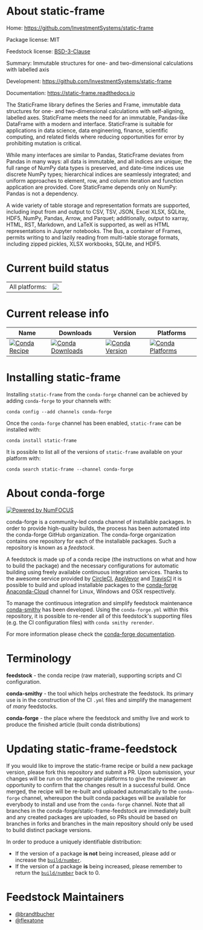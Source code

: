 About static-frame
==================

Home: https://github.com/InvestmentSystems/static-frame

Package license: MIT

Feedstock license: [BSD-3-Clause](https://github.com/conda-forge/static-frame-feedstock/blob/master/LICENSE.txt)

Summary: Immutable structures for one- and two-dimensional calculations with labelled axis

Development: https://github.com/InvestmentSystems/static-frame

Documentation: https://static-frame.readthedocs.io

The StaticFrame library defines the Series and Frame, immutable data structures for one- and two-dimensional calculations with self-aligning, labelled axes. StaticFrame meets the need for an immutable, Pandas-like DataFrame with a modern and interface. StaticFrame is suitable for applications in data science, data engineering, finance, scientific computing, and related fields where reducing opportunities for error by prohibiting mutation is critical.

While many interfaces are similar to Pandas, StaticFrame deviates from Pandas in many ways: all data is immutable, and all indices are unique; the full range of NumPy data types is preserved, and date-time indices use discrete NumPy types; hierarchical indices are seamlessly integrated; and uniform approaches to element, row, and column iteration and function application are provided. Core StaticFrame depends only on NumPy: Pandas is not a dependency.

A wide variety of table storage and representation formats are supported, including input from and output to CSV, TSV, JSON, Excel XLSX, SQLite, HDF5, NumPy, Pandas, Arrow, and Parquet; additionally, output to xarray, HTML, RST, Markdown, and LaTeX is supported, as well as HTML representations in Jupyter notebooks. The Bus, a container of Frames, permits writing to and lazily reading from multi-table storage formats, including zipped pickles, XLSX workbooks, SQLite, and HDF5.


Current build status
====================


<table><tr><td>All platforms:</td>
    <td>
      <a href="https://dev.azure.com/conda-forge/feedstock-builds/_build/latest?definitionId=6190&branchName=master">
        <img src="https://dev.azure.com/conda-forge/feedstock-builds/_apis/build/status/static-frame-feedstock?branchName=master">
      </a>
    </td>
  </tr>
</table>

Current release info
====================

| Name | Downloads | Version | Platforms |
| --- | --- | --- | --- |
| [![Conda Recipe](https://img.shields.io/badge/recipe-static--frame-green.svg)](https://anaconda.org/conda-forge/static-frame) | [![Conda Downloads](https://img.shields.io/conda/dn/conda-forge/static-frame.svg)](https://anaconda.org/conda-forge/static-frame) | [![Conda Version](https://img.shields.io/conda/vn/conda-forge/static-frame.svg)](https://anaconda.org/conda-forge/static-frame) | [![Conda Platforms](https://img.shields.io/conda/pn/conda-forge/static-frame.svg)](https://anaconda.org/conda-forge/static-frame) |

Installing static-frame
=======================

Installing `static-frame` from the `conda-forge` channel can be achieved by adding `conda-forge` to your channels with:

```
conda config --add channels conda-forge
```

Once the `conda-forge` channel has been enabled, `static-frame` can be installed with:

```
conda install static-frame
```

It is possible to list all of the versions of `static-frame` available on your platform with:

```
conda search static-frame --channel conda-forge
```


About conda-forge
=================

[![Powered by NumFOCUS](https://img.shields.io/badge/powered%20by-NumFOCUS-orange.svg?style=flat&colorA=E1523D&colorB=007D8A)](http://numfocus.org)

conda-forge is a community-led conda channel of installable packages.
In order to provide high-quality builds, the process has been automated into the
conda-forge GitHub organization. The conda-forge organization contains one repository
for each of the installable packages. Such a repository is known as a *feedstock*.

A feedstock is made up of a conda recipe (the instructions on what and how to build
the package) and the necessary configurations for automatic building using freely
available continuous integration services. Thanks to the awesome service provided by
[CircleCI](https://circleci.com/), [AppVeyor](https://www.appveyor.com/)
and [TravisCI](https://travis-ci.com/) it is possible to build and upload installable
packages to the [conda-forge](https://anaconda.org/conda-forge)
[Anaconda-Cloud](https://anaconda.org/) channel for Linux, Windows and OSX respectively.

To manage the continuous integration and simplify feedstock maintenance
[conda-smithy](https://github.com/conda-forge/conda-smithy) has been developed.
Using the ``conda-forge.yml`` within this repository, it is possible to re-render all of
this feedstock's supporting files (e.g. the CI configuration files) with ``conda smithy rerender``.

For more information please check the [conda-forge documentation](https://conda-forge.org/docs/).

Terminology
===========

**feedstock** - the conda recipe (raw material), supporting scripts and CI configuration.

**conda-smithy** - the tool which helps orchestrate the feedstock.
                   Its primary use is in the construction of the CI ``.yml`` files
                   and simplify the management of *many* feedstocks.

**conda-forge** - the place where the feedstock and smithy live and work to
                  produce the finished article (built conda distributions)


Updating static-frame-feedstock
===============================

If you would like to improve the static-frame recipe or build a new
package version, please fork this repository and submit a PR. Upon submission,
your changes will be run on the appropriate platforms to give the reviewer an
opportunity to confirm that the changes result in a successful build. Once
merged, the recipe will be re-built and uploaded automatically to the
`conda-forge` channel, whereupon the built conda packages will be available for
everybody to install and use from the `conda-forge` channel.
Note that all branches in the conda-forge/static-frame-feedstock are
immediately built and any created packages are uploaded, so PRs should be based
on branches in forks and branches in the main repository should only be used to
build distinct package versions.

In order to produce a uniquely identifiable distribution:
 * If the version of a package **is not** being increased, please add or increase
   the [``build/number``](https://docs.conda.io/projects/conda-build/en/latest/resources/define-metadata.html#build-number-and-string).
 * If the version of a package **is** being increased, please remember to return
   the [``build/number``](https://docs.conda.io/projects/conda-build/en/latest/resources/define-metadata.html#build-number-and-string)
   back to 0.

Feedstock Maintainers
=====================

* [@brandtbucher](https://github.com/brandtbucher/)
* [@flexatone](https://github.com/flexatone/)

